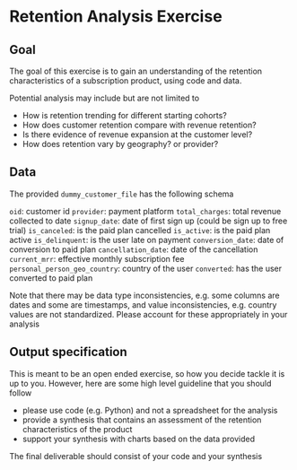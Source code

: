# Retention Analysis Exercise

## Goal
The goal of this exercise is to gain an understanding of the retention characteristics of a subscription product, using code and data.

Potential analysis may include but are not limited to
- How is retention trending for different starting cohorts?
- How does customer retention compare with revenue retention? 
- Is there evidence of revenue expansion at the customer level?
- How does retention vary by geography? or provider?

## Data
The provided `dummy_customer_file` has the following schema

`oid`: customer id
`provider`: payment platform
`total_charges`: total revenue collected to date
`signup_date`: date of first sign up (could be sign up to free trial)
`is_canceled`: is the paid plan cancelled
`is_active`: is the paid plan active
`is_delinquent`: is the user late on payment
`conversion_date`: date of conversion to paid plan
`cancellation_date`: date of the cancellation
`current_mrr`: effective monthly subscription fee
`personal_person_geo_country`: country of the user
`converted`: has the user converted to paid plan

Note that there may be data type inconsistencies, e.g. some columns are dates and some are timestamps, and value inconsistencies, e.g. country values are not standardized. Please account for these appropriately in your analysis

## Output specification
This is meant to be an open ended exercise, so how you decide tackle it is up to you. However, here are some high level guideline that you should follow
- please use code (e.g. Python) and not a spreadsheet for the analysis
- provide a synthesis that contains an assessment of the retention characteristics of the product
- support your synthesis with charts based on the data provided

The final deliverable should consist of your code and your synthesis